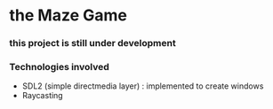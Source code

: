 <h1> the Maze Game</h1>

### this project is still under development

### Technologies involved
- SDL2 (simple directmedia layer) : implemented to create windows
- Raycasting